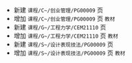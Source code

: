 - 新建 `课程/C~/创业管理/PG00009` 页
- 增加 `课程/C~/创业管理/PG00009` 页 `教材`
- 新建 `课程/G~/工程力学/CEM21110` 页
- 增加 `课程/G~/工程力学/CEM21110` 页 `教材`
- 新建 `课程/S~/设计表现技法/PG00009` 页
- 增加 `课程/S~/设计表现技法/PG00009` 页 `教材`